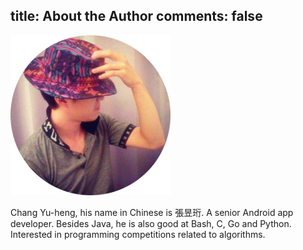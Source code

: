 title: About the Author
comments: false
---

![](avatar.png)

Chang Yu-heng, his name in Chinese is 張昱珩. A senior Android app developer. Besides Java, he is also good at Bash, C, Go and Python. Interested in programming competitions related to algorithms.
